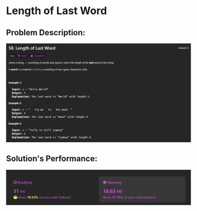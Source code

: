 # Length of Last Word

## Problem Description:
![alt text](images/image(1).png)

## Solution's Performance:
![alt text](images/image.png)


